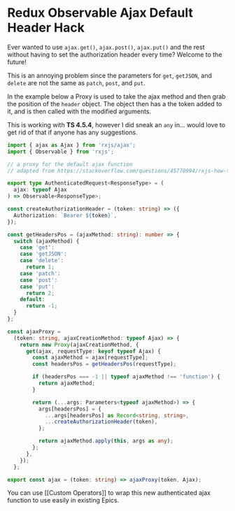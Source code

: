 # Redux Observable Ajax Default Header Hack
Ever wanted to use `ajax.get()`, `ajax.post()`, `ajax.put()` and the rest without having to set the authorization header every time? Welcome to the future!

This is an annoying problem since the parameters for `get`, `getJSON`, and `delete` are not the same as `patch`, `post`, and `put`.

In the example below a Proxy is used to take the ajax method and then grab the position of the `header` object. The object then has a the token added to it, and is then called with the modified arguments.

This is working with **TS 4.5.4**, however I did sneak an `any` in... would love to get rid of that if anyone has any suggestions.

```ts
import { ajax as Ajax } from 'rxjs/ajax';
import { Observable } from 'rxjs';

// a proxy for the default ajax function
// adapted from https://stackoverflow.com/questions/45778994/rxjs-how-to-set-default-request-headers

export type AuthenticatedRequest<ResponseType> = (
  ajax: typeof Ajax
) => Observable<ResponseType>;

const createAuthorizationHeader = (token: string) => ({
  Authorization: `Bearer ${token}`,
});

const getHeadersPos = (ajaxMethod: string): number => {
  switch (ajaxMethod) {
    case 'get':
    case 'getJSON':
    case 'delete':
      return 1;
    case 'patch':
    case 'post':
    case 'put':
      return 2;
    default:
      return -1;
  }
};

const ajaxProxy =
  (token: string, ajaxCreationMethod: typeof Ajax) => {
    return new Proxy(ajaxCreationMethod, {
      get(ajax, requestType: keyof typeof Ajax) {
        const ajaxMethod = ajax[requestType];
        const headersPos = getHeadersPos(requestType);

        if (headersPos === -1 || typeof ajaxMethod !== 'function') {
          return ajaxMethod;
        }

        return (...args: Parameters<typeof ajaxMethod>) => {
          args[headersPos] = {
            ...args[headersPos] as Record<string, string>,
            ...createAuthorizationHeader(token),
          };

          return ajaxMethod.apply(this, args as any);
        };
      },
    });
  };

export const ajax = (token: string) => ajaxProxy(token, Ajax);
```

You can use [[Custom Operators]] to wrap this new authenticated ajax function to use easily in existing Epics.